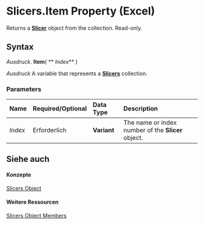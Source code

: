 
# Slicers.Item Property (Excel)

Returns a  **[Slicer](577be0f6-4eda-0093-8899-097f3c900383.md)** object from the collection. Read-only.


## Syntax

 _Ausdruck_. **Item**( ** _Index_** )

 _Ausdruck_ A variable that represents a **[Slicers](12b67ff5-cf66-35d1-2c72-9aa2f4a396a0.md)** collection.


### Parameters



|**Name**|**Required/Optional**|**Data Type**|**Description**|
|:-----|:-----|:-----|:-----|
| _Index_|Erforderlich|**Variant**|The name or index number of the  **Slicer** object.|

## Siehe auch


#### Konzepte


[Slicers Object](12b67ff5-cf66-35d1-2c72-9aa2f4a396a0.md)
#### Weitere Ressourcen


[Slicers Object Members](http://msdn.microsoft.com/library/e3afc17e-349d-a809-828b-01abcab42e99%28Office.15%29.aspx)